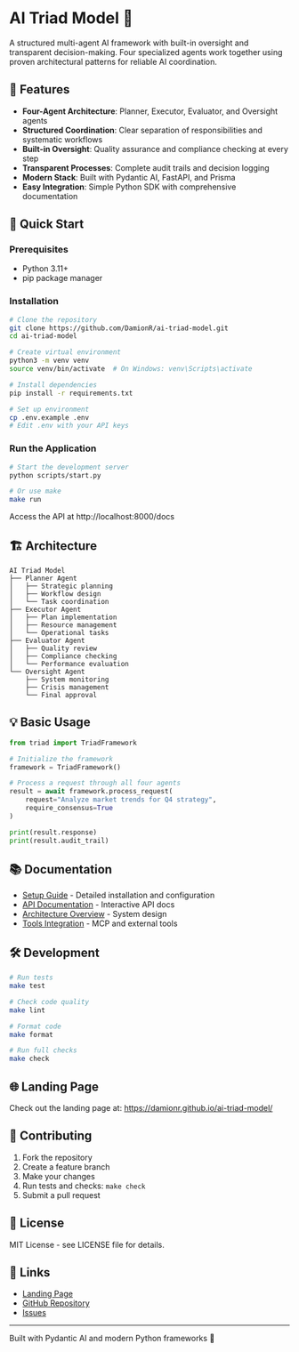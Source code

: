 # AI Triad Model 🤖

A structured multi-agent AI framework with built-in oversight and transparent decision-making. Four specialized agents work together using proven architectural patterns for reliable AI coordination.

## 🌟 Features

- **Four-Agent Architecture**: Planner, Executor, Evaluator, and Oversight agents
- **Structured Coordination**: Clear separation of responsibilities and systematic workflows  
- **Built-in Oversight**: Quality assurance and compliance checking at every step
- **Transparent Processes**: Complete audit trails and decision logging
- **Modern Stack**: Built with Pydantic AI, FastAPI, and Prisma
- **Easy Integration**: Simple Python SDK with comprehensive documentation

## 🚀 Quick Start

### Prerequisites

- Python 3.11+
- pip package manager

### Installation

```bash
# Clone the repository
git clone https://github.com/DamionR/ai-triad-model.git
cd ai-triad-model

# Create virtual environment
python3 -m venv venv
source venv/bin/activate  # On Windows: venv\Scripts\activate

# Install dependencies
pip install -r requirements.txt

# Set up environment
cp .env.example .env
# Edit .env with your API keys
```

### Run the Application

```bash
# Start the development server
python scripts/start.py

# Or use make
make run
```

Access the API at http://localhost:8000/docs

## 🏗️ Architecture

```
AI Triad Model
├── Planner Agent
│   ├── Strategic planning
│   ├── Workflow design
│   └── Task coordination
├── Executor Agent  
│   ├── Plan implementation
│   ├── Resource management
│   └── Operational tasks
├── Evaluator Agent
│   ├── Quality review
│   ├── Compliance checking
│   └── Performance evaluation
└── Oversight Agent
    ├── System monitoring
    ├── Crisis management
    └── Final approval
```

## 💡 Basic Usage

```python
from triad import TriadFramework

# Initialize the framework
framework = TriadFramework()

# Process a request through all four agents
result = await framework.process_request(
    request="Analyze market trends for Q4 strategy",
    require_consensus=True
)

print(result.response)
print(result.audit_trail)
```

## 📚 Documentation

- [Setup Guide](SETUP.md) - Detailed installation and configuration
- [API Documentation](http://localhost:8000/docs) - Interactive API docs
- [Architecture Overview](docs/MULTI_AGENT_ARCHITECTURE.md) - System design
- [Tools Integration](docs/TOOLS_AND_MCP_GUIDE.md) - MCP and external tools

## 🛠️ Development

```bash
# Run tests
make test

# Check code quality  
make lint

# Format code
make format

# Run full checks
make check
```

## 🌐 Landing Page

Check out the landing page at: https://damionr.github.io/ai-triad-model/

## 🤝 Contributing

1. Fork the repository
2. Create a feature branch
3. Make your changes
4. Run tests and checks: `make check`
5. Submit a pull request

## 📄 License

MIT License - see LICENSE file for details.

## 🔗 Links

- [Landing Page](https://damionr.github.io/ai-triad-model/)
- [GitHub Repository](https://github.com/DamionR/ai-triad-model)
- [Issues](https://github.com/DamionR/ai-triad-model/issues)

---

Built with Pydantic AI and modern Python frameworks 🐍
